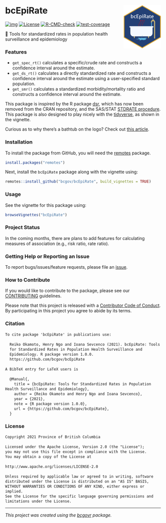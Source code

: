 # bcEpiRate <a href="https://github.com/bcgov/bcEpiRate"><img src="man/figures/logo.png" align="right" height="138.5"/></a>

<!-- badges: start -->

[![img](https://img.shields.io/badge/Lifecycle-Stable-97ca00)](https://github.com/bcgov/repomountie/blob/master/doc/lifecycle-badges.md)
[![License](https://img.shields.io/badge/License-Apache%202.0-blue.svg)](https://opensource.org/licenses/Apache-2.0)
[![R-CMD-check](https://github.com/bcgov/bcEpiRate/workflows/R-CMD-check/badge.svg)](https://github.com/bcgov/bcEpiRate/actions)
[![test-coverage](https://codecov.io/gh/bcgov/bcEpiRate/branch/main/graph/badge.svg)](https://codecov.io/gh/bcgov/bcEpiRate?branch=main)

:toolbox: Tools for standardized rates in population health surveillance
and epidemiology

### Features

-   `get_spec_rt()` calculates a specific/crude rate and constructs a
    confidence interval around the estimate.
-   `get_ds_rt()` calculates a directly standardized rate and constructs
    a confidence interval around the estimate using a user-specified
    standard population.
-   `get_smr()` calculates a standardized morbidity/mortality ratio and
    constructs a confidence interval around the estimate.

This package is inspired by the R package
[dsr](https://cran.r-project.org/web/packages/dsr/index.html), which has
now been removed from the CRAN repository, and the SAS/STAT [STDRATE
procedure](https://support.sas.com/documentation/onlinedoc/stat/151/stdrate.pdf).
This package is also designed to play nicely with the
[tidyverse](https://www.tidyverse.org/), as shown in the vignette.

Curious as to why there’s a bathtub on the logo? Check out [this
article](https://www.publichealth.hscni.net/node/5277).

### Installation

To install the package from GitHub, you will need the
[remotes](https://github.com/r-lib/remotes) package.

``` r
install.packages("remotes")
```

Next, install the `bcEpiRate` package along with the vignette using:

``` r
remotes::install_github("bcgov/bcEpiRate", build_vignettes = TRUE)
```

### Usage

See the vignette for this package using:

``` r
browseVignettes("bcEpiRate")
```

### Project Status

In the coming months, there are plans to add features for calculating
measures of association (e.g., risk ratio, rate ratio).

### Getting Help or Reporting an Issue

To report bugs/issues/feature requests, please file an
[issue](https://github.com/bcgov/bcEpiRate/issues/).

### How to Contribute

If you would like to contribute to the package, please see our
[CONTRIBUTING](CONTRIBUTING.md) guidelines.

Please note that this project is released with a [Contributor Code of
Conduct](CODE_OF_CONDUCT.md). By participating in this project you agree
to abide by its terms.

### Citation


    To cite package 'bcEpiRate' in publications use:

      Reiko Okamoto, Henry Ngo and Ioana Sevcenco (2021). bcEpiRate: Tools
      for Standardized Rates in Population Health Surveillance and
      Epidemiology. R package version 1.0.0.
      https://github.com/bcgov/bcEpiRate

    A BibTeX entry for LaTeX users is

      @Manual{,
        title = {bcEpiRate: Tools for Standardized Rates in Population Health Surveillance and Epidemiology},
        author = {Reiko Okamoto and Henry Ngo and Ioana Sevcenco},
        year = {2021},
        note = {R package version 1.0.0},
        url = {https://github.com/bcgov/bcEpiRate},
      }

### License

    Copyright 2021 Province of British Columbia

    Licensed under the Apache License, Version 2.0 (the "License");
    you may not use this file except in compliance with the License.
    You may obtain a copy of the License at

    http://www.apache.org/licenses/LICENSE-2.0

    Unless required by applicable law or agreed to in writing, software distributed under the License is distributed on an "AS IS" BASIS,
    WITHOUT WARRANTIES OR CONDITIONS OF ANY KIND, either express or implied.
    See the License for the specific language governing permissions and limitations under the License.

------------------------------------------------------------------------

*This project was created using the
[bcgovr](https://github.com/bcgov/bcgovr) package.*
